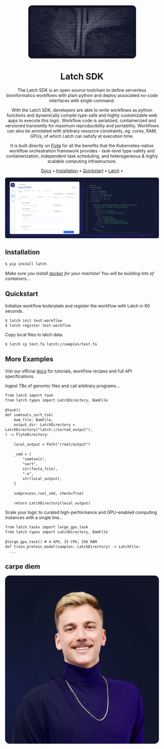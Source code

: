 <div align="center">

![biocompute](static/biocompute.png)

# Latch SDK

The Latch SDK is an open-source toolchain to define serverless bioinformatics
workflows with plain python and deploy associated no-code interfaces with
single command.

With the Latch SDK, developers are able to write workflows as python functions
and dynamically compile type-safe and highly customizable web apps to execute
this logic. Workflow code is serialized, containerized and versioned
transiently for maximum reproducibility and portability. Workflows can also be
annotated with arbitrary resource constraints, eg. cores, RAM, GPUs, of which
Latch can satisfy at execution time.

It is built directly on [Flyte](https://docs.flyte.org) for all the benefits that the Kubernetes-native
workflow orchestration framework provides - task-level type-safety and
containerization, independent task scheduling, and heterogeneous & highly
scalable computing infrastructure.

[Docs](https://docs.latch.bio) •
[Installation](#installation) •
[Quickstart](#configuration) •
[Latch](https://latch.bio) •


![side-by-side](static/side-by-side.png)

</div>

## Installation

```sh
$ pip install latch
```

_Make sure you install [docker](https://docs.docker.com/) for your machine! You will be building lots of containers..._

## Quickstart

Initialize workflow boilerplate and register the workflow with Latch in 60 seconds.

```
$ latch init test-workflow
$ latch register test-workflow
```

Copy local files to latch data.

```
$ latch cp test.fa latch://samples/test.fa
```

## More Examples

Vist our official [docs](https://docs.latch.bio) for tutorials, workflow
recipes and full API specifications.

Ingest TBs of genomic files and call arbitrary programs...

```
from latch import task
from latch.types import LatchDirectory, BamFile

@task()
def samtools_sort_tsk(
    bam_file: BamFile,
    output_dir: LatchDirectory = LatchDirectory("latch://sorted_output"),
) -> FlyteDirectory:

    local_output = Path("/root/output")

    _cmd = [
        "samtools",
        "sort",
        str(fasta_file),
        "-o",
        str(local_output),
    ]

    subprocess.run(_cmd, check=True)

    return LatchDirectory(local_output)
```

Scale your logic to curated high-performance and GPU-enabled computing instances with a single line...

```
from latch.tasks import large_gpu_task
from latch.types import LatchDirectory, BamFile

@large_gpu_task() # 4 GPU, 32 CPU, 256 RAM
def train_protein_model(samples: LatchDirectory) -> LatchFile:
  ...
```

## carpe diem

<div align="center">

![manske](static/manske.png)

</div>
